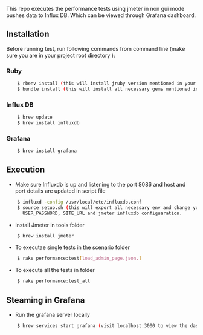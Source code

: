 This repo executes the performance tests using jmeter in non gui mode pushes data to Influx DB.
Which can be viewed through Grafana dashboard.

## Installation
Before running test,
run following commands from command line (make sure you are in your project root directory ):
### Ruby
```sh
    $ rbenv install (this will install jruby version mentioned in your .ruby-version file)
    $ bundle install (this will install all necessary gems mentioned in your Gemfile)
```
### Influx DB
```sh
    $ brew update
    $ brew install influxdb
```
### Grafana 
```sh
    $ brew install grafana
```

## Execution
- Make sure Influxdb is up and listening to the port 8086 and host and port details are updated in script file
```sh
    $ influxd -config /usr/local/etc/influxdb.conf
    $ source setup.sh (this will export all necessary env and change your USER_NAME, 
      USER_PASSWORD, SITE_URL and jmeter influxdb configuaration.
```
- Install Jmeter in tools folder 
```sh
    $ brew install jmeter
```
- To executae single tests in the scenario folder
```sh
    $ rake performance:test[load_admin_page.json.]
```
- To execute all the tests in folder
```sh
    $ rake performance:test_all
```
## Steaming in Grafana
- Run the grafana server locally
```sh
    $ brew services start grafana (visit localhost:3000 to view the dashboard)
```
